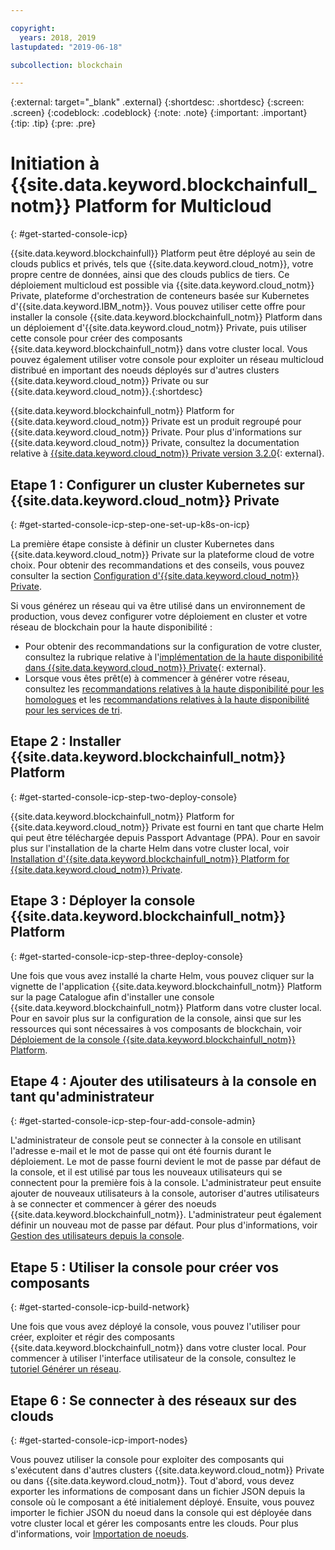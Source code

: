 ```yaml
---

copyright:
  years: 2018, 2019
lastupdated: "2019-06-18"

subcollection: blockchain

---
```


{:external: target="_blank" .external}
{:shortdesc: .shortdesc}
{:screen: .screen}
{:codeblock: .codeblock}
{:note: .note}
{:important: .important}
{:tip: .tip}
{:pre: .pre}

# Initiation à {{site.data.keyword.blockchainfull_notm}} Platform for Multicloud
{: #get-started-console-icp}

{{site.data.keyword.blockchainfull}} Platform peut être déployé au sein de clouds publics et privés, tels que {{site.data.keyword.cloud_notm}}, votre propre centre de données, ainsi que des clouds publics de tiers. Ce déploiement multicloud est possible via {{site.data.keyword.cloud_notm}} Private, plateforme d'orchestration de conteneurs basée sur Kubernetes d'{{site.data.keyword.IBM_notm}}. Vous pouvez utiliser cette offre pour installer la console {{site.data.keyword.blockchainfull_notm}} Platform dans un déploiement d'{{site.data.keyword.cloud_notm}} Private, puis utiliser cette console pour créer des composants {{site.data.keyword.blockchainfull_notm}} dans votre cluster local. Vous pouvez également utiliser votre console pour exploiter un réseau multicloud distribué en important des noeuds déployés sur d'autres clusters {{site.data.keyword.cloud_notm}} Private ou sur {{site.data.keyword.cloud_notm}}.{:shortdesc}

{{site.data.keyword.blockchainfull_notm}} Platform for {{site.data.keyword.cloud_notm}} Private est un produit regroupé pour {{site.data.keyword.cloud_notm}} Private. Pour plus d'informations sur {{site.data.keyword.cloud_notm}} Private, consultez la documentation relative à [{{site.data.keyword.cloud_notm}} Private version 3.2.0](https://www.ibm.com/support/knowledgecenter/SSBS6K_3.2.0/kc_welcome_containers.html){: external}.

## Etape 1 : Configurer un cluster Kubernetes sur {{site.data.keyword.cloud_notm}} Private
{: #get-started-console-icp-step-one-set-up-k8s-on-icp}

La première étape consiste à définir un cluster Kubernetes dans {{site.data.keyword.cloud_notm}} Private sur la plateforme cloud de votre choix.
Pour obtenir des recommandations et des conseils, vous pouvez consulter la section [Configuration d'{{site.data.keyword.cloud_notm}} Private](/docs/services/blockchain/ICP_setup.html#icp-setup).

Si vous générez un réseau qui va être utilisé dans un environnement de production, vous devez configurer votre déploiement en cluster et votre réseau de blockchain pour la haute disponibilité :

- Pour obtenir des recommandations sur la configuration de votre cluster, consultez la rubrique relative à l'[implémentation de la haute disponibilité dans {{site.data.keyword.cloud_notm}} Private](https://www.ibm.com/cloud/garage/practices/manage/high-availability-ibm-cloud-private){: external}.
- Lorsque vous êtes prêt(e) à commencer à générer votre réseau, consultez les [recommandations relatives à la haute disponibilité pour les homologues](/docs/services/blockchain/ibp-console-ha.html#ibp-console-ha-peers) et les [recommandations relatives à la haute disponibilité pour les services de tri](/docs/services/blockchain/ibp-console-ha.html#ibp-console-ha-ordering-service).

## Etape 2 : Installer {{site.data.keyword.blockchainfull_notm}} Platform
{: #get-started-console-icp-step-two-deploy-console}

{{site.data.keyword.blockchainfull_notm}} Platform for {{site.data.keyword.cloud_notm}} Private est fourni en tant que charte Helm qui peut être téléchargée depuis Passport Advantage (PPA). Pour en savoir plus sur l'installation de la charte Helm dans votre cluster local, voir [Installation d'{{site.data.keyword.blockchainfull_notm}} Platform for {{site.data.keyword.cloud_notm}} Private](/docs/services/blockchain/howto/console-helm-install.html#console-helm-install).

## Etape 3 : Déployer la console {{site.data.keyword.blockchainfull_notm}} Platform 
{: #get-started-console-icp-step-three-deploy-console}

Une fois que vous avez installé la charte Helm, vous pouvez cliquer sur la vignette de l'application {{site.data.keyword.blockchainfull_notm}} Platform sur la page Catalogue afin d'installer une console {{site.data.keyword.blockchainfull_notm}} Platform dans votre cluster local. Pour en savoir plus sur la configuration de la console, ainsi que sur les ressources qui sont nécessaires à vos composants de blockchain, voir [Déploiement de la console {{site.data.keyword.blockchainfull_notm}} Platform](/docs/services/blockchain/howto/console-deploy-icp.html#console-deploy-icp).

## Etape 4 : Ajouter des utilisateurs à la console en tant qu'administrateur
{: #get-started-console-icp-step-four-add-console-admin}

L'administrateur de console peut se connecter à la console en utilisant l'adresse e-mail et le mot de passe qui ont été fournis durant le déploiement. Le mot de passe fourni devient le mot de passe par défaut de la console, et il est utilisé par tous les nouveaux utilisateurs qui se connectent pour la première fois à la console. L'administrateur peut ensuite ajouter de nouveaux utilisateurs à la console, autoriser d'autres utilisateurs à se connecter et commencer à gérer des noeuds {{site.data.keyword.blockchainfull_notm}}. L'administrateur peut également définir un nouveau mot de passe par défaut. Pour plus d'informations, voir [Gestion des utilisateurs depuis la console](/docs/services/blockchain/howto/console-icp-manage.html#console-icp-manage-users).

## Etape 5 : Utiliser la console pour créer vos composants
{: #get-started-console-icp-build-network}

Une fois que vous avez déployé la console, vous pouvez l'utiliser pour créer, exploiter et régir des composants {{site.data.keyword.blockchainfull_notm}} dans votre cluster local. Pour commencer à utiliser l'interface utilisateur de la console, consultez le [tutoriel Générer un réseau](/docs/services/blockchain/howto/ibp-console-build-network.html#ibp-console-build-network).

## Etape 6 : Se connecter à des réseaux sur des clouds
{: #get-started-console-icp-import-nodes}

Vous pouvez utiliser la console pour exploiter des composants qui s'exécutent dans d'autres clusters {{site.data.keyword.cloud_notm}} Private ou dans {{site.data.keyword.cloud_notm}}. Tout d'abord, vous devez exporter les informations de composant dans un fichier JSON depuis la console où le composant a été initialement déployé. Ensuite, vous pouvez importer le fichier JSON du noeud dans la console qui est déployée dans votre cluster local et gérer les composants entre les clouds. Pour plus d'informations, voir [Importation de noeuds](/docs/services/blockchain/howto/ibp-console-import-nodes.html#ibp-console-import-nodes).
